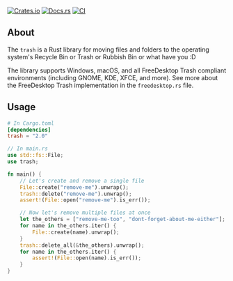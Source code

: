 
[![Crates.io](https://img.shields.io/crates/v/trash?color=mediumvioletred)](https://crates.io/crates/trash)
[![Docs.rs](https://docs.rs/trash/badge.svg)](https://docs.rs/trash)
[![CI](https://github.com/Byron/trash-rs/actions/workflows/rust.yml/badge.svg)](https://github.com/Byron/trash-rs/actions/workflows/rust.yml)


## About

The `trash` is a Rust library for moving files and folders to the operating system's Recycle Bin or Trash or Rubbish Bin or what have you :D

The library supports Windows, macOS, and all FreeDesktop Trash compliant environments (including GNOME, KDE, XFCE, and more). 
See more about the FreeDesktop Trash implementation in the `freedesktop.rs` file.

## Usage

```toml
# In Cargo.toml
[dependencies]
trash = "2.0"
```

```rust
// In main.rs
use std::fs::File;
use trash;

fn main() {
    // Let's create and remove a single file
    File::create("remove-me").unwrap();
    trash::delete("remove-me").unwrap();
    assert!(File::open("remove-me").is_err());

    // Now let's remove multiple files at once
    let the_others = ["remove-me-too", "dont-forget-about-me-either"];
    for name in the_others.iter() {
        File::create(name).unwrap();
    }
    trash::delete_all(&the_others).unwrap();
    for name in the_others.iter() {
        assert!(File::open(name).is_err());
    }
}
```
